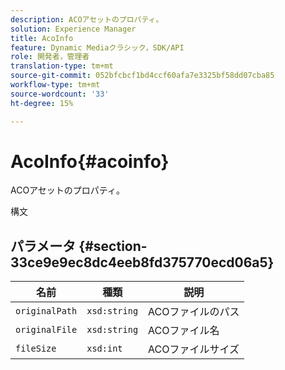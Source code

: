 ```yaml
---
description: ACOアセットのプロパティ。
solution: Experience Manager
title: AcoInfo
feature: Dynamic Mediaクラシック，SDK/API
role: 開発者，管理者
translation-type: tm+mt
source-git-commit: 052bfcbcf1bd4ccf60afa7e3325bf58dd07cba85
workflow-type: tm+mt
source-wordcount: '33'
ht-degree: 15%

---
```



# AcoInfo{#acoinfo}

ACOアセットのプロパティ。

構文

## パラメータ {#section-33ce9e9ec8dc4eeb8fd375770ecd06a5}

| 名前 | 種類 | 説明 |
|---|---|---|
| `originalPath` | `xsd:string` | ACOファイルのパス |
| `originalFile` | `xsd:string` | ACOファイル名 |
| `fileSize` | `xsd:int` | ACOファイルサイズ |

